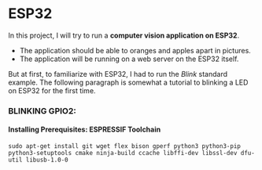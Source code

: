 # ESP32
In this project, I will try to run a **computer vision application on ESP32**. 
 - The application should be able to oranges and apples apart in pictures. <br> 
 - The application will be running on a web server on the ESP32 itself.

But at first, to familiarize with ESP32, I had to run the *Blink* standard example. The following paragraph is somewhat a tutorial to blinking a LED on ESP32 for the first time. 

### BLINKING GPIO2:
#### Installing Prerequisites: ESPRESSIF Toolchain
`sudo apt-get install git wget flex bison gperf python3 python3-pip python3-setuptools cmake ninja-build ccache libffi-dev libssl-dev dfu-util libusb-1.0-0`
